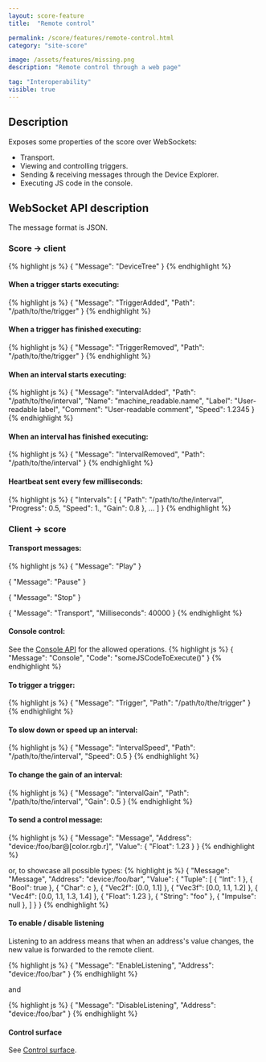 ```yaml
---
layout: score-feature
title:  "Remote control"

permalink: /score/features/remote-control.html
category: "site-score"

image: /assets/features/missing.png
description: "Remote control through a web page"

tag: "Interoperability"
visible: true
---
```


## Description
Exposes some properties of the score over WebSockets:
* Transport.
* Viewing and controlling triggers.
* Sending & receiving messages through the Device Explorer.
* Executing JS code in the console.

## WebSocket API description

The message format is JSON.

### Score -> client

{% highlight js %}
{
    "Message": "DeviceTree"
}
{% endhighlight %}


#### When a trigger starts executing:
{% highlight js %}
{
    "Message": "TriggerAdded",
    "Path": "/path/to/the/trigger"
}
{% endhighlight %}

#### When a trigger has finished executing:
{% highlight js %}
{
    "Message": "TriggerRemoved",
    "Path": "/path/to/the/trigger"
}
{% endhighlight %}

#### When an interval starts executing:
{% highlight js %}
{
    "Message": "IntervalAdded",
    "Path": "/path/to/the/interval",
    "Name": "machine_readable.name",
    "Label": "User-readable label",
    "Comment": "User-readable comment",
    "Speed": 1.2345
}
{% endhighlight %}

#### When an interval has finished executing:
{% highlight js %}
{
    "Message": "IntervalRemoved",
    "Path": "/path/to/the/interval"
}
{% endhighlight %}

#### Heartbeat sent every few milliseconds:
{% highlight js %}
{
    "Intervals": [ {
        "Path": "/path/to/the/interval",
        "Progress": 0.5,
        "Speed": 1.,
        "Gain": 0.8
    }, ...
    ]
}
{% endhighlight %}


### Client -> score

#### Transport messages:

{% highlight js %}
{ "Message": "Play" }

{ "Message": "Pause" }

{ "Message": "Stop" }

{
    "Message": "Transport",
    "Milliseconds": 40000
}
{% endhighlight %}

#### Console control:

See the [Console API](console.html) for the allowed operations.
{% highlight js %}
{
  "Message": "Console",
  "Code": "someJSCodeToExecute()"
}
{% endhighlight %}

#### To trigger a trigger:
{% highlight js %}
{
    "Message": "Trigger",
    "Path": "/path/to/the/trigger"
}
{% endhighlight %}

#### To slow down or speed up an interval:
{% highlight js %}
{
    "Message": "IntervalSpeed",
    "Path": "/path/to/the/interval",
    "Speed": 0.5
}
{% endhighlight %}

#### To change the gain of an interval:
{% highlight js %}
{
    "Message": "IntervalGain",
    "Path": "/path/to/the/interval",
    "Gain": 0.5
}
{% endhighlight %}

#### To send a control message:
{% highlight js %}
{
    "Message": "Message",
    "Address": "device:/foo/bar@[color.rgb.r]",
    "Value": {
        "Float": 1.23
    }
}
{% endhighlight %}

or, to showcase all possible types:
{% highlight js %}
{
    "Message": "Message",
    "Address": "device:/foo/bar",
    "Value": {
        "Tuple": [
            { "Int": 1 },
            { "Bool": true },
            { "Char": c },
            { "Vec2f": [0.0, 1.1] },
            { "Vec3f": [0.0, 1.1, 1.2] },
            { "Vec4f": [0.0, 1.1, 1.3, 1.4] },
            { "Float": 1.23 },
            { "String": "foo" },
            { "Impulse": null },
        ]
    }
}
{% endhighlight %}

#### To enable / disable listening

Listening to an address means that when an address's value changes, the
new value is forwarded to the remote client.

{% highlight js %}
{
    "Message": "EnableListening",
    "Address": "device:/foo/bar"
}
{% endhighlight %}

and

{% highlight js %}
{
    "Message": "DisableListening",
    "Address": "device:/foo/bar"
}
{% endhighlight %}


#### Control surface

See [Control surface](controlsurface.html).